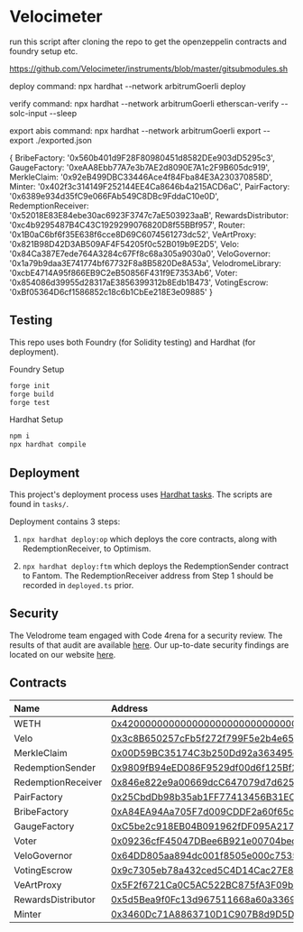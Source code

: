 # Velocimeter

run this script after cloning the repo to get the openzeppelin contracts and foundry setup etc.

https://github.com/Velocimeter/instruments/blob/master/gitsubmodules.sh

deploy command:
npx hardhat --network arbitrumGoerli deploy

verify command:
npx hardhat --network arbitrumGoerli etherscan-verify --solc-input --sleep

export abis command:
npx hardhat --network arbitrumGoerli export --export ./exported.json

{
  BribeFactory: '0x560b401d9F28F80980451d8582DEe903dD5295c3',
  GaugeFactory: '0xeAA8Ebb77A7e3b7AE2d8090E7A1c2F9B605dc919',
  MerkleClaim: '0x92eB499DBC33446Ace4f84Fba84E3A230370858D',
  Minter: '0x402f3c314149F252144EE4Ca8646b4a215ACD6aC',
  PairFactory: '0x6389e934d35fC9e066FAb549C8DBc9FddaC10e0D',
  RedemptionReceiver: '0x52018E83E84ebe30ac6923F3747c7aE503923aaB',
  RewardsDistributor: '0xc4b9295487B4C43C1929299076820D8f55BBf957',
  Router: '0x1B0aC6bf6f35E638f6cce8D69C6074561273dc52',
  VeArtProxy: '0x821B98D42D3AB509AF4F54205f0c52B019b9E2D5',
  Velo: '0x84Ca387E7ede764A3284c67Ff8c68a305a9030a0',
  VeloGovernor: '0x1a79b9daa3E741774bf67732F8a8B5820De8A53a',
  VelodromeLibrary: '0xcbE4714A95f866EB9C2eB50856F431f9E7353Ab6',
  Voter: '0x854086d39955d28317aE3856399312b8Edb1B473',
  VotingEscrow: '0xBf05364D6cf1586852c18c6b1CbEe218E3e09885'
}

## Testing

This repo uses both Foundry (for Solidity testing) and Hardhat (for deployment).

Foundry Setup

```ml
forge init
forge build
forge test
```

Hardhat Setup

```ml
npm i
npx hardhat compile
```

## Deployment

This project's deployment process uses [Hardhat tasks](https://hardhat.org/guides/create-task.html). The scripts are found in `tasks/`.

Deployment contains 3 steps:

1. `npx hardhat deploy:op` which deploys the core contracts, along with RedemptionReceiver, to Optimism.

2. `npx hardhat deploy:ftm` which deploys the RedemptionSender contract to Fantom. The RedemptionReceiver address from Step 1 should be recorded in `deployed.ts` prior.

## Security

The Velodrome team engaged with Code 4rena for a security review. The results of that audit are available [here](https://code4rena.com/reports/2022-05-velodrome/). Our up-to-date security findings are located on our website [here](https://docs.velodrome.finance/security).

## Contracts

| Name               | Address                                                                                                                               |
| :----------------- | :------------------------------------------------------------------------------------------------------------------------------------ |
| WETH               | [0x4200000000000000000000000000000000000006](https://optimistic.etherscan.io/address/0x4200000000000000000000000000000000000006#code) |
| Velo               | [0x3c8B650257cFb5f272f799F5e2b4e65093a11a05](https://optimistic.etherscan.io/address/0x3c8B650257cFb5f272f799F5e2b4e65093a11a05#code) |
| MerkleClaim        | [0x00D59BC35174C3b250Dd92a363495d38C8777a49](https://optimistic.etherscan.io/address/0x00D59BC35174C3b250Dd92a363495d38C8777a49#code) |
| RedemptionSender   | [0x9809fB94eED086F9529df00d6f125Bf25Ee84A93](https://ftmscan.com/address/0x9809fB94eED086F9529df00d6f125Bf25Ee84A93#code)             |
| RedemptionReceiver | [0x846e822e9a00669dcC647079d7d625d2cd25A951](https://optimistic.etherscan.io/address/0x846e822e9a00669dcC647079d7d625d2cd25A951#code) |
| PairFactory        | [0x25CbdDb98b35ab1FF77413456B31EC81A6B6B746](https://optimistic.etherscan.io/address/0x25CbdDb98b35ab1FF77413456B31EC81A6B6B746#code) |
| BribeFactory       | [0xA84EA94Aa705F7d009CDDF2a60f65c0d446b748E](https://optimistic.etherscan.io/address/0xA84EA94Aa705F7d009CDDF2a60f65c0d446b748E#code) |
| GaugeFactory       | [0xC5be2c918EB04B091962fDF095A217A55CFA42C5](https://optimistic.etherscan.io/address/0xC5be2c918EB04B091962fDF095A217A55CFA42C5#code) |
| Voter              | [0x09236cfF45047DBee6B921e00704bed6D6B8Cf7e](https://optimistic.etherscan.io/address/0x09236cfF45047DBee6B921e00704bed6D6B8Cf7e#code) |
| VeloGovernor       | [0x64DD805aa894dc001f8505e000c7535179D96C9E](https://optimistic.etherscan.io/address/0x64DD805aa894dc001f8505e000c7535179D96C9E#code) |
| VotingEscrow       | [0x9c7305eb78a432ced5C4D14Cac27E8Ed569A2e26](https://optimistic.etherscan.io/address/0x9c7305eb78a432ced5C4D14Cac27E8Ed569A2e26#code) |
| VeArtProxy         | [0x5F2f6721Ca0C5AC522BC875fA3F09bF693dcFa1D](https://optimistic.etherscan.io/address/0x5F2f6721Ca0C5AC522BC875fA3F09bF693dcFa1D#code) |
| RewardsDistributor | [0x5d5Bea9f0Fc13d967511668a60a3369fD53F784F](https://optimistic.etherscan.io/address/0x5d5Bea9f0Fc13d967511668a60a3369fD53F784F#code) |
| Minter             | [0x3460Dc71A8863710D1C907B8d9D5DBC053a4102d](https://optimistic.etherscan.io/address/0x3460Dc71A8863710D1C907B8d9D5DBC053a4102d#code) |

